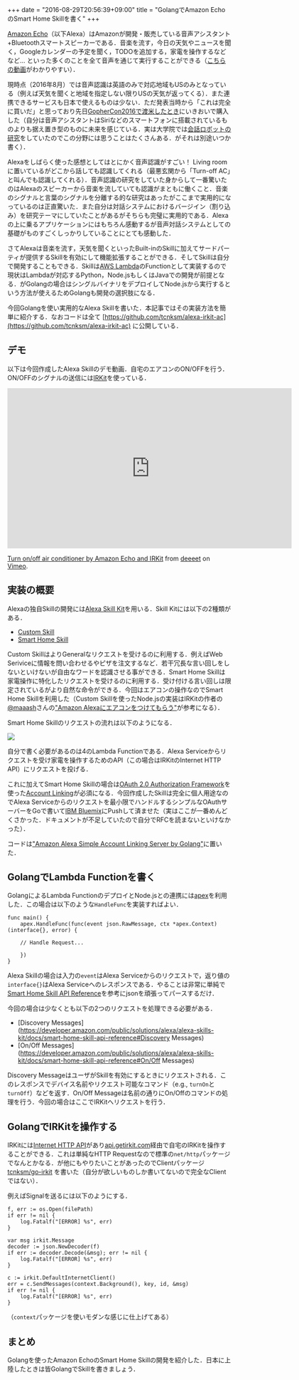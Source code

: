 +++
date = "2016-08-29T20:56:39+09:00"
title = "GolangでAmazon EchoのSmart Home Skillを書く"
+++

[Amazon Echo](https://www.amazon.com/dp/B00X4WHP5E)（以下Alexa）はAmazonが開発・販売している音声アシスタント+Bluetoothスマートスピーカーである．音楽を流す，今日の天気やニュースを聞く，Googleカレンダーの予定を聞く，TODOを追加する，家電を操作するなどなど... といった多くのことを全て音声を通じて実行することができる（[こちらの動画](https://www.youtube.com/watch?v=KkOCeAtKHIc)がわかりやすい）．

現時点（2016年8月）では音声認識は英語のみで対応地域もUSのみとなっている（例えば天気を聞くと地域を指定しない限りUSの天気が返ってくる）．また連携できるサービスも日本で使えるものは少ない．ただ発表当時から「これは完全に買いだ」と思っており先日[GopherCon2016で渡米したとき](http://deeeet.com/writing/2016/07/12/gophercon2016-lt/)にいきおいで購入した（自分は音声アシスタントはSiriなどのスマートフォンに搭載されているものよりも据え置き型のものに未来を感じている．実は大学院では[会話ロボットの研究](http://link.springer.com/chapter/10.1007%2F978-1-4614-8280-2_14)をしていたのでこの分野には思うことはたくさんある．がそれは別途いつか書く）．

Alexaをしばらく使った感想としてはとにかく音声認識がすごい！ Living roomに置いているがどこから話しても認識してくれる（最悪玄関から「Turn-off AC」と叫んでも認識してくれる）．音声認識の研究をしていた身からして一番驚いたのはAlexaのスピーカーから音楽を流していても認識がまともに働くこと．音楽のシグナルと言葉のシグナルを分離する的な研究はあったがここまで実用的になっているのは正直驚いた．また自分は対話システムにおけるバージイン（割り込み）を研究テーマにしていたことがあるがそちらも完璧に実用的である．Alexaの上に乗るアプリケーションにはもちろん感動するが音声対話システムとしての基礎がものすごくしっかりしていることにとても感動した．

さてAlexaは音楽を流す，天気を聞くといったBuilt-inのSkillに加えてサードパーティが提供するSkillを有効にして機能拡張することができる．そしてSkillは自分で開発することもできる．Skillは[AWS Lambda](https://docs.aws.amazon.com/lambda/latest/dg/welcome.html)のFunctionとして実装するので現状はLambdaが対応するPython，Node.jsもしくはJavaでの開発が前提となる．がGolangの場合はシングルバイナリをデプロイしてNode.jsから実行するという方法が使えるためGolangも開発の選択肢になる．

今回Golangを使い実用的なAlexa Skillを書いた．本記事ではその実装方法を簡単に紹介する．なおコードは全て [https://github.com/tcnksm/alexa-irkit-ac](https://github.com/tcnksm/alexa-irkit-ac) に公開している．

## デモ

以下は今回作成したAlexa Skillのデモ動画．自宅のエアコンのON/OFFを行う．ON/OFFのシグナルの送信には[IRKit](http://getirkit.com/)を使っている．

<iframe src="https://player.vimeo.com/video/179021210" width="640" height="360" frameborder="0" webkitallowfullscreen mozallowfullscreen allowfullscreen></iframe>
<p><a href="https://vimeo.com/179021210">Turn on/off air conditioner by Amazon Echo and IRKit</a> from <a href="https://vimeo.com/user5121880">deeeet</a> on <a href="https://vimeo.com">Vimeo</a>.</p>

## 実装の概要

Alexaの独自Skillの開発には[Alexa Skill Kit](https://developer.amazon.com/public/solutions/alexa/alexa-skills-kit/getting-started-guide)を用いる．Skill Kitには以下の2種類がある．

- [Custom Skill](https://developer.amazon.com/public/solutions/alexa/alexa-skills-kit/overviews/understanding-custom-skills)
- [Smart Home Skill](https://developer.amazon.com/public/solutions/alexa/alexa-skills-kit/overviews/understanding-the-smart-home-skill-api)

Custom SkillはよりGeneralなリクエストを受けるのに利用する．例えばWeb Seriviceに情報を問い合わせるやピザを注文するなど．若干冗長な言い回しをしないといけないが自由なワードを認識させる事ができる．Smart Home Skillは家電操作に特化したリクエストを受けるのに利用する．受け付ける言い回しは限定されているがより自然な命令ができる．今回はエアコンの操作なのでSmart Home Skillを利用した（Custom Skillを使ったNode.jsの実装はIRKitの作者の[@maaash](https://twitter.com/maaash)さんの["Amazon Alexaにエアコンをつけてもらう"](http://maaash.jp/2016/07/alexa-air-conditioner/)が参考になる）．

Smart Home Skillのリクエストの流れは以下のようになる．

![](https://developer.amazon.com/public/binaries/content/gallery/developerportalpublic/alexa_smart_home_ecosystem.png)

自分で書く必要があるのは4のLambda Functionである．Alexa Serviceからリクエストを受け家電を操作するためのAPI（この場合はIRKitのInternet HTTP API）にリクエストを投げる．

これに加えてSmart Home Skillの場合は[OAuth 2.0 Authorization Framework](https://tools.ietf.org/html/rfc6749)を使った[Account Linking](https://developer.amazon.com/appsandservices/solutions/alexa/alexa-skills-kit/docs/linking-an-alexa-user-with-a-user-in-your-system)が必須になる．今回作成したSkillは完全に個人用途なのでAlexa Serviceからのリクエストを最小限でハンドルするシンプルなOAuthサーバーをGoで書いて[IBM Bluemix](https://console.ng.bluemix.net/)にPushして済ませた（実はここが一番めんどくさかった．ドキュメントが不足していたので自分でRFCを読まないといけなかった）．

コードは["Amazon Alexa Simple Account Linking Server by Golang"](https://gist.github.com/tcnksm/3ca4ad1709da91386c9173ff0d926aa8)に置いた．

## GolangでLambda Functionを書く

GolangによるLambda FunctionのデプロイとNode.jsとの連携には[apex](http://apex.run/)を利用した．この場合は以下のような`HandleFunc`を実装すればよい．

```golang
func main() {
    apex.HandleFunc(func(event json.RawMessage, ctx *apex.Context) (interface{}, error) {        

    // Handle Request...
    
    })
}
```

Alexa Skillの場合は入力の`event`はAlexa Serviceからのリクエストで，返り値の`interface{}`はAlexa Serviceへのレスポンスである．やることは非常に単純で[Smart Home Skill API Reference](https://developer.amazon.com/public/solutions/alexa/alexa-skills-kit/docs/smart-home-skill-api-reference)を参考にjsonを頑張ってパースするだけ．

今回の場合は少なくとも以下の2つのリクエストを処理できる必要がある．

- [Discovery Messages](https://developer.amazon.com/public/solutions/alexa/alexa-skills-kit/docs/smart-home-skill-api-reference#Discovery Messages)
- [On/Off Messages](https://developer.amazon.com/public/solutions/alexa/alexa-skills-kit/docs/smart-home-skill-api-reference#On/Off Messages)

Discovery MessageはユーザがSkillを有効にするときにリクエストされる．このレスポンスでデバイス名前やリクエスト可能なコマンド（e.g., `turnOn`と`turnOff`）などを返す．On/Off Messageは名前の通りにOn/Offのコマンドの処理を行う．今回の場合はここでIRKitへリクエストを行う．

## GolangでIRKitを操作する

IRKitには[Internet HTTP API](http://getirkit.com/en/#IRKit-Internet-API)があり[api.getirkit.com](https://api.getirkit.com)経由で自宅のIRKitを操作することができる．これは単純なHTTP Requestなので標準の`net/http`パッケージでなんとかなる．が他にもやりたいことがあったのでClientパッケージ [tcnksm/go-irkit](https://github.com/tcnksm/go-irkit) を書いた（自分が欲しいものしか書いてないので完全なClientではない）．

例えばSignalを送るには以下のようにする．

```golang
f, err := os.Open(filePath)
if err != nil {
    log.Fatalf("[ERROR] %s", err)
}

var msg irkit.Message
decoder := json.NewDecoder(f)
if err := decoder.Decode(&msg); err != nil {
    log.Fatalf("[ERROR] %s", err)
}

c := irkit.DefaultInternetClient()
err = c.SendMessages(context.Background(), key, id, &msg)
if err != nil {
    log.Fatalf("[ERROR] %s", err)
}
```

（`context`パッケージを使いモダンな感じに仕上げてある）

## まとめ

Golangを使ったAmazon EchoのSmart Home Skillの開発を紹介した．日本に上陸したときは皆GolangでSkillを書きましょう．
